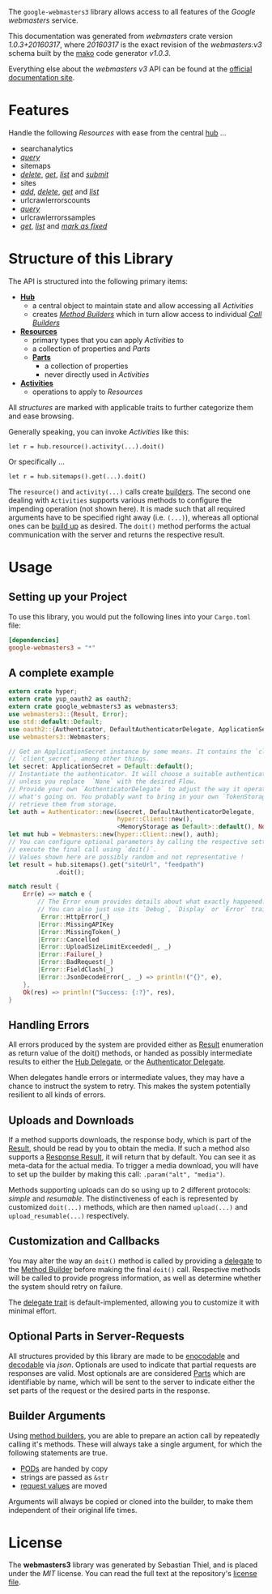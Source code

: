 <!---
DO NOT EDIT !
This file was generated automatically from 'src/mako/api/README.md.mako'
DO NOT EDIT !
-->
The `google-webmasters3` library allows access to all features of the *Google webmasters* service.

This documentation was generated from *webmasters* crate version *1.0.3+20160317*, where *20160317* is the exact revision of the *webmasters:v3* schema built by the [mako](http://www.makotemplates.org/) code generator *v1.0.3*.

Everything else about the *webmasters* *v3* API can be found at the
[official documentation site](https://developers.google.com/webmaster-tools/).
# Features

Handle the following *Resources* with ease from the central [hub](https://docs.rs/google-webmasters3/1.0.3+20160317/google_webmasters3/struct.Webmasters.html) ... 

* searchanalytics
 * [*query*](https://docs.rs/google-webmasters3/1.0.3+20160317/google_webmasters3/struct.SearchanalyticQueryCall.html)
* sitemaps
 * [*delete*](https://docs.rs/google-webmasters3/1.0.3+20160317/google_webmasters3/struct.SitemapDeleteCall.html), [*get*](https://docs.rs/google-webmasters3/1.0.3+20160317/google_webmasters3/struct.SitemapGetCall.html), [*list*](https://docs.rs/google-webmasters3/1.0.3+20160317/google_webmasters3/struct.SitemapListCall.html) and [*submit*](https://docs.rs/google-webmasters3/1.0.3+20160317/google_webmasters3/struct.SitemapSubmitCall.html)
* sites
 * [*add*](https://docs.rs/google-webmasters3/1.0.3+20160317/google_webmasters3/struct.SiteAddCall.html), [*delete*](https://docs.rs/google-webmasters3/1.0.3+20160317/google_webmasters3/struct.SiteDeleteCall.html), [*get*](https://docs.rs/google-webmasters3/1.0.3+20160317/google_webmasters3/struct.SiteGetCall.html) and [*list*](https://docs.rs/google-webmasters3/1.0.3+20160317/google_webmasters3/struct.SiteListCall.html)
* urlcrawlerrorscounts
 * [*query*](https://docs.rs/google-webmasters3/1.0.3+20160317/google_webmasters3/struct.UrlcrawlerrorscountQueryCall.html)
* urlcrawlerrorssamples
 * [*get*](https://docs.rs/google-webmasters3/1.0.3+20160317/google_webmasters3/struct.UrlcrawlerrorssampleGetCall.html), [*list*](https://docs.rs/google-webmasters3/1.0.3+20160317/google_webmasters3/struct.UrlcrawlerrorssampleListCall.html) and [*mark as fixed*](https://docs.rs/google-webmasters3/1.0.3+20160317/google_webmasters3/struct.UrlcrawlerrorssampleMarkAsFixedCall.html)




# Structure of this Library

The API is structured into the following primary items:

* **[Hub](https://docs.rs/google-webmasters3/1.0.3+20160317/google_webmasters3/struct.Webmasters.html)**
    * a central object to maintain state and allow accessing all *Activities*
    * creates [*Method Builders*](https://docs.rs/google-webmasters3/1.0.3+20160317/google_webmasters3/trait.MethodsBuilder.html) which in turn
      allow access to individual [*Call Builders*](https://docs.rs/google-webmasters3/1.0.3+20160317/google_webmasters3/trait.CallBuilder.html)
* **[Resources](https://docs.rs/google-webmasters3/1.0.3+20160317/google_webmasters3/trait.Resource.html)**
    * primary types that you can apply *Activities* to
    * a collection of properties and *Parts*
    * **[Parts](https://docs.rs/google-webmasters3/1.0.3+20160317/google_webmasters3/trait.Part.html)**
        * a collection of properties
        * never directly used in *Activities*
* **[Activities](https://docs.rs/google-webmasters3/1.0.3+20160317/google_webmasters3/trait.CallBuilder.html)**
    * operations to apply to *Resources*

All *structures* are marked with applicable traits to further categorize them and ease browsing.

Generally speaking, you can invoke *Activities* like this:

```Rust,ignore
let r = hub.resource().activity(...).doit()
```

Or specifically ...

```ignore
let r = hub.sitemaps().get(...).doit()
```

The `resource()` and `activity(...)` calls create [builders][builder-pattern]. The second one dealing with `Activities` 
supports various methods to configure the impending operation (not shown here). It is made such that all required arguments have to be 
specified right away (i.e. `(...)`), whereas all optional ones can be [build up][builder-pattern] as desired.
The `doit()` method performs the actual communication with the server and returns the respective result.

# Usage

## Setting up your Project

To use this library, you would put the following lines into your `Cargo.toml` file:

```toml
[dependencies]
google-webmasters3 = "*"
```

## A complete example

```Rust
extern crate hyper;
extern crate yup_oauth2 as oauth2;
extern crate google_webmasters3 as webmasters3;
use webmasters3::{Result, Error};
use std::default::Default;
use oauth2::{Authenticator, DefaultAuthenticatorDelegate, ApplicationSecret, MemoryStorage};
use webmasters3::Webmasters;

// Get an ApplicationSecret instance by some means. It contains the `client_id` and 
// `client_secret`, among other things.
let secret: ApplicationSecret = Default::default();
// Instantiate the authenticator. It will choose a suitable authentication flow for you, 
// unless you replace  `None` with the desired Flow.
// Provide your own `AuthenticatorDelegate` to adjust the way it operates and get feedback about 
// what's going on. You probably want to bring in your own `TokenStorage` to persist tokens and
// retrieve them from storage.
let auth = Authenticator::new(&secret, DefaultAuthenticatorDelegate,
                              hyper::Client::new(),
                              <MemoryStorage as Default>::default(), None);
let mut hub = Webmasters::new(hyper::Client::new(), auth);
// You can configure optional parameters by calling the respective setters at will, and
// execute the final call using `doit()`.
// Values shown here are possibly random and not representative !
let result = hub.sitemaps().get("siteUrl", "feedpath")
             .doit();

match result {
    Err(e) => match e {
        // The Error enum provides details about what exactly happened.
        // You can also just use its `Debug`, `Display` or `Error` traits
         Error::HttpError(_)
        |Error::MissingAPIKey
        |Error::MissingToken(_)
        |Error::Cancelled
        |Error::UploadSizeLimitExceeded(_, _)
        |Error::Failure(_)
        |Error::BadRequest(_)
        |Error::FieldClash(_)
        |Error::JsonDecodeError(_, _) => println!("{}", e),
    },
    Ok(res) => println!("Success: {:?}", res),
}

```
## Handling Errors

All errors produced by the system are provided either as [Result](https://docs.rs/google-webmasters3/1.0.3+20160317/google_webmasters3/enum.Result.html) enumeration as return value of 
the doit() methods, or handed as possibly intermediate results to either the 
[Hub Delegate](https://docs.rs/google-webmasters3/1.0.3+20160317/google_webmasters3/trait.Delegate.html), or the [Authenticator Delegate](https://docs.rs/yup-oauth2/*/yup_oauth2/trait.AuthenticatorDelegate.html).

When delegates handle errors or intermediate values, they may have a chance to instruct the system to retry. This 
makes the system potentially resilient to all kinds of errors.

## Uploads and Downloads
If a method supports downloads, the response body, which is part of the [Result](https://docs.rs/google-webmasters3/1.0.3+20160317/google_webmasters3/enum.Result.html), should be
read by you to obtain the media.
If such a method also supports a [Response Result](https://docs.rs/google-webmasters3/1.0.3+20160317/google_webmasters3/trait.ResponseResult.html), it will return that by default.
You can see it as meta-data for the actual media. To trigger a media download, you will have to set up the builder by making
this call: `.param("alt", "media")`.

Methods supporting uploads can do so using up to 2 different protocols: 
*simple* and *resumable*. The distinctiveness of each is represented by customized 
`doit(...)` methods, which are then named `upload(...)` and `upload_resumable(...)` respectively.

## Customization and Callbacks

You may alter the way an `doit()` method is called by providing a [delegate](https://docs.rs/google-webmasters3/1.0.3+20160317/google_webmasters3/trait.Delegate.html) to the 
[Method Builder](https://docs.rs/google-webmasters3/1.0.3+20160317/google_webmasters3/trait.CallBuilder.html) before making the final `doit()` call. 
Respective methods will be called to provide progress information, as well as determine whether the system should 
retry on failure.

The [delegate trait](https://docs.rs/google-webmasters3/1.0.3+20160317/google_webmasters3/trait.Delegate.html) is default-implemented, allowing you to customize it with minimal effort.

## Optional Parts in Server-Requests

All structures provided by this library are made to be [enocodable](https://docs.rs/google-webmasters3/1.0.3+20160317/google_webmasters3/trait.RequestValue.html) and 
[decodable](https://docs.rs/google-webmasters3/1.0.3+20160317/google_webmasters3/trait.ResponseResult.html) via *json*. Optionals are used to indicate that partial requests are responses 
are valid.
Most optionals are are considered [Parts](https://docs.rs/google-webmasters3/1.0.3+20160317/google_webmasters3/trait.Part.html) which are identifiable by name, which will be sent to 
the server to indicate either the set parts of the request or the desired parts in the response.

## Builder Arguments

Using [method builders](https://docs.rs/google-webmasters3/1.0.3+20160317/google_webmasters3/trait.CallBuilder.html), you are able to prepare an action call by repeatedly calling it's methods.
These will always take a single argument, for which the following statements are true.

* [PODs][wiki-pod] are handed by copy
* strings are passed as `&str`
* [request values](https://docs.rs/google-webmasters3/1.0.3+20160317/google_webmasters3/trait.RequestValue.html) are moved

Arguments will always be copied or cloned into the builder, to make them independent of their original life times.

[wiki-pod]: http://en.wikipedia.org/wiki/Plain_old_data_structure
[builder-pattern]: http://en.wikipedia.org/wiki/Builder_pattern
[google-go-api]: https://github.com/google/google-api-go-client

# License
The **webmasters3** library was generated by Sebastian Thiel, and is placed 
under the *MIT* license.
You can read the full text at the repository's [license file][repo-license].

[repo-license]: https://github.com/Byron/google-apis-rsblob/master/LICENSE.md
